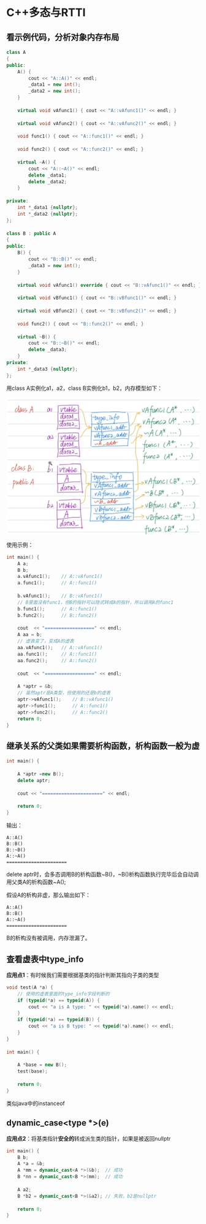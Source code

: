 # C++多态与RTTI

## 看示例代码，分析对象内存布局
```C++
class A 
{
public:
    A() {
        cout << "A::A()" << endl;
        _data1 = new int();
        _data2 = new int();
    }

    virtual void vAfunc1() { cout << "A::vAfunc1()" << endl; }

    virtual void vAfunc2() { cout << "A::vAfunc2()" << endl; }

    void func1() { cout << "A::func1()" << endl; }

    void func2() { cout << "A::func2()" << endl; }

    virtual ~A() {
        cout << "A::~A()" << endl;
        delete _data1;
        delete _data2;
    }

private:
    int *_data1 {nullptr};
    int *_data2 {nullptr};
};

class B : public A 
{
public:
    B() {
        cout << "B::B()" << endl;
        _data3 = new int();
    }

    virtual void vAfunc1() override { cout << "B::vAfunc1()" << endl; }

    virtual void vBfunc1() { cout << "B::vBfunc1()" << endl; }

    virtual void vBfunc2() { cout << "B::vBfunc2()" << endl; }

    void func2() { cout << "B::func2()" << endl; }

    virtual ~B() {
        cout << "B::~B()" << endl;
        delete _data3;
    }
private:
    int *_data3 {nullptr};
};
```

用class A实例化a1，a2，class B实例化b1，b2，内存模型如下：

![](./类内存模型.png)

使用示例：
```C++
int main() {
    A a;
    B b;
    a.vAfunc1();    // A::vAfunc1()
    a.func1();      // A::func1()
    
    b.vAfunc1();    // B::vAfunc1()
    // B里面没有func1，但B的指针可以隐式转成A的指针，所以调用A的func1
    b.func1();      // A::func1()
    b.func2();      // B::func2()

    cout  << "==================" << endl;
    A aa = b;
    // 虚表变了，变成A的虚表
    aa.vAfunc1();   // A::vAfunc1()
    aa.func1();     // A::func1()
    aa.func2();     // A::func2()

    cout  << "==================" << endl;

    A *aptr = &b;
    // 虽然aptr是A类型，但使用的还是b的虚表
    aptr->vAfunc1();    // B::vAfunc1()
    aptr->func1();      // A::func1()
    aptr->func2();      // A::func2()
    return 0;
}
```

## 继承关系的父类如果需要析构函数，析构函数一般为虚
```C++
int main() {

    A *aptr =new B();
    delete aptr;

    cout << "======================" << endl;

    return 0;
}
```

输出：
```
A::A()
B::B()
B::~B()
A::~A()
======================
```
delete aptr时，会多态调用B的析构函数~B()，~B()析构函数执行完毕后会自动调用父类A的析构函数~A();<br>


假设A的析构非虚，那么输出如下：
```
A::A()
B::B()
A::~A()
======================
```
B的析构没有被调用，内存泄漏了。

## 查看虚表中type_info
**应用点1**：有时候我们需要根据基类的指针判断其指向子类的类型

```C++
void test(A *a) {
    // 使用的虚表里面的type_info字段判断的
    if (typeid(*a) == typeid(A)) {
        cout << "a is A type: " << typeid(*a).name() << endl;
    }
    if (typeid(*a) == typeid(B)) {
        cout << "a is B type: " << typeid(*a).name() << endl;
    }
}

int main() {

    A *base = new B();
    test(base);

    return 0;
}
```
类似java中的instanceof

## dynamic_case<type *>(e)
**应用点2**：将基类指针**安全的**转成派生类的指针，如果是被返回nullptr
```C++
int main() {
    B b;
    A *a = &b;
    A *mm = dynamic_cast<A *>(&b);  // 成功
    B *nn = dynamic_cast<B *>(mm);  // 成功

    A a2;
    B *b2 = dynamic_cast<B *>(&a2); // 失败，b2是nullptr

    return 0;
}
```

